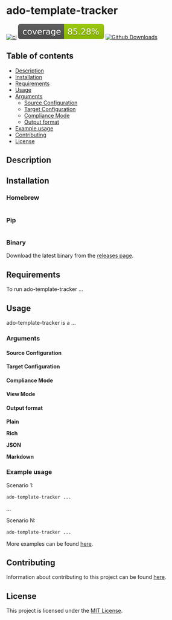 # ado-template-tracker

[![ci](https://github.com/christosgalano/ado-template-tracker/actions/workflows/ci.yaml/badge.svg?branch=main&event=push)](https://github.com/christosgalano/ado-template-tracker/actions/workflows/ci.yaml)
![Code Coverage](.github/badges/coverage.svg)
[![Github Downloads](https://img.shields.io/github/downloads/christosgalano/ado-template-tracker/total.svg)](https://github.com/christosgalano/ado-template-tracker/releases)

## Table of contents

- [Description](#description)
- [Installation](#installation)
- [Requirements](#requirements)
- [Usage](#usage)
- [Arguments](#arguments)
  - [Source Configuration](#source-configuration)
  - [Target Configuration](#target-configuration)
  - [Compliance Mode](#compliance-mode)
  - [Output format](#output-format)
- [Example usage](#example-usage)
- [Contributing](#contributing)
- [License](#license)

## Description


## Installation

### Homebrew

```bash
```

### Pip

```bash
```

### Binary

Download the latest binary from the [releases page](https://github.com/christosgalano/ado-template-tracker/releases/latest).

## Requirements

To run ado-template-tracker ...

## Usage

ado-template-tracker is a  ...

### Arguments

#### Source Configuration

#### Target Configuration

#### Compliance Mode

#### View Mode

#### Output format

**Plain**

**Rich**

**JSON**

**Markdown**



### Example usage

Scenario 1:

```bash
ado-template-tracker ...
```

...

Scenario N:

```bash
ado-template-tracker ...
```

More examples can be found [here](examples).


## Contributing

Information about contributing to this project can be found [here](CONTRIBUTING.md).

## License

This project is licensed under the [MIT License](LICENSE).
